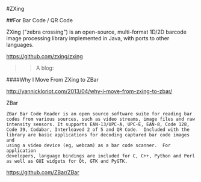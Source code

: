 #ZXing

##For Bar Code / QR Code 

ZXing ("zebra crossing") is an open-source, multi-format 1D/2D barcode image processing library implemented in Java, with ports to other languages.

https://github.com/zxing/zxing


>> A blog:

####Why I Move From ZXing to ZBar

http://yannickloriot.com/2013/04/why-i-move-from-zxing-to-zbar/


ZBar

	ZBar Bar Code Reader is an open source software suite for reading bar
	codes from various sources, such as video streams, image files and raw
	intensity sensors. It supports EAN-13/UPC-A, UPC-E, EAN-8, Code 128,
	Code 39, Codabar, Interleaved 2 of 5 and QR Code.  Included with the
	library are basic applications for decoding captured bar code images and
	using a video device (eg, webcam) as a bar code scanner.  For application
	developers, language bindings are included for C, C++, Python and Perl
	as well as GUI widgets for Qt, GTK and PyGTK.


https://github.com/ZBar/ZBar